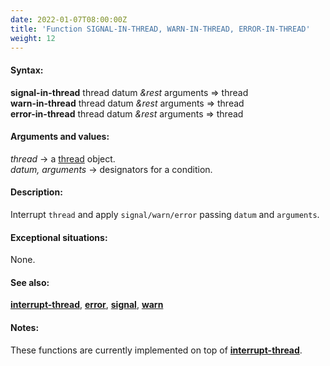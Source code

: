 ```yaml
---
date: 2022-01-07T08:00:00Z
title: 'Function SIGNAL-IN-THREAD, WARN-IN-THREAD, ERROR-IN-THREAD'
weight: 12
---
```


#### Syntax:

**signal-in-thread** thread datum *&rest* arguments => thread\
**warn-in-thread** thread datum *&rest* arguments => thread\
**error-in-thread** thread datum *&rest* arguments => thread

#### Arguments and values:

*thread* -> a [thread](../class-thread) object.\
*datum, arguments* -> designators for a condition.

#### Description:

Interrupt `thread` and apply `signal/warn/error` passing `datum` and
`arguments`.

#### Exceptional situations:

None.

#### See also:

[**interrupt-thread**](../interrupt-thread),
[**error**](http://www.lispworks.com/documentation/HyperSpec/Body/f_error.htm),
[**signal**](http://www.lispworks.com/documentation/HyperSpec/Body/f_signal.htm),
[**warn**](http://www.lispworks.com/documentation/HyperSpec/Body/f_warn.htm)


#### Notes:

These functions are currently implemented on top of
[**interrupt-thread**](../interrupt-thread).
